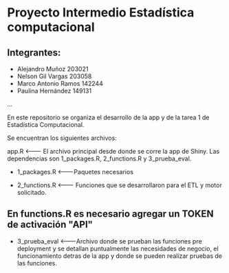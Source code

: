 # Proyecto Intermedio Estadística computacional

## Integrantes:
- Alejandro Muñoz 203021
- Nelson Gil Vargas 203058
- Marco Antonio Ramos    142244
- Paulina Hernández      149131

...



En este repositorio se organiza el desarrollo de la app y de la tarea 1 de Estadística Computacional.

Se encuentran los siguientes archivos:

app.R <--- El archivo principal desde donde se corre la app de Shiny. Las dependencias son 1_packages.R, 2_functions.R y 3_prueba_eval.

 - 1_packages.R <---Paquetes necesarios


 - 2_functions.R <--- Funciones que se desarrollaron para el ETL y motor solicitado.

## En functions.R es necesario agregar un TOKEN de activación "API"

-  3_prueba_eval <---Archivo donde se prueban las funciones pre deployment y se detallan puntualmente las necesidades de negocio, el funcionamiento detras de la app y donde se pueden realizar pruebas de las funciones. 
 




